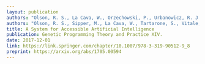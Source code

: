 ```yaml
---
layout: publication
authors: "Olson, R. S., La Cava, W., Orzechowski, P., Urbanowicz, R. J., and Moore, J. H. "
authors: "Olson, R. S., Sipper, M., La Cava, W., Tartarone, S., Vitale, S., Fu, W., Holmes, J. H., & Moore, J. H." 
title: A System for Accessible Artificial Intelligence 
publication: Genetic Programming Theory and Practice XIV. 
date: 2017-12-01
link: https://link.springer.com/chapter/10.1007/978-3-319-90512-9_8
preprint: https://arxiv.org/abs/1705.00594
---
```

